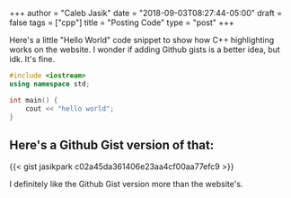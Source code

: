 +++
author = "Caleb Jasik"
date = "2018-09-03T08:27:44-05:00"
draft = false
tags = ["cpp"]
title = "Posting Code"
type = "post"
+++

Here's a little "Hello World" code snippet to show how C++ highlighting works on
the website. I wonder if adding Github gists is a better idea, but idk. It's
fine.

```cpp
#include <iostream>
using namespace std;

int main() {
    cout << "hello world";
}
```

## Here's a Github Gist version of that:

{{< gist jasikpark c02a45da361406e23aa4cf00aa77efc9 >}}

I definitely like the Github Gist version more than the website's.
